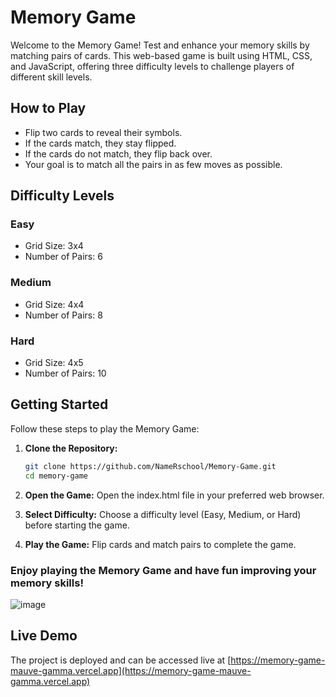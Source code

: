 # Memory Game

Welcome to the Memory Game! Test and enhance your memory skills by matching pairs of cards. This web-based game is built using HTML, CSS, and JavaScript, offering three difficulty levels to challenge players of different skill levels.

## How to Play

- Flip two cards to reveal their symbols.
- If the cards match, they stay flipped.
- If the cards do not match, they flip back over.
- Your goal is to match all the pairs in as few moves as possible.

## Difficulty Levels

### Easy

- Grid Size: 3x4
- Number of Pairs: 6

### Medium

- Grid Size: 4x4
- Number of Pairs: 8

### Hard

- Grid Size: 4x5
- Number of Pairs: 10

## Getting Started

Follow these steps to play the Memory Game:

1. **Clone the Repository:**
   ```bash
   git clone https://github.com/NameRschool/Memory-Game.git
   cd memory-game
   ```
   
2. **Open the Game:**
    Open the index.html file in your preferred web browser.

3.  **Select Difficulty:**
    Choose a difficulty level (Easy, Medium, or Hard) before starting the game.

4.  **Play the Game:**
    Flip cards and match pairs to complete the game.

### Enjoy playing the Memory Game and have fun improving your memory skills!

![image](https://github.com/MyNameIsYg/Memory-Game/assets/117977974/f3398305-ebe8-41b0-9544-ba300de45e07)

## Live Demo
The project is deployed and can be accessed live at [https://memory-game-mauve-gamma.vercel.app](https://memory-game-mauve-gamma.vercel.app)


